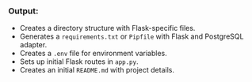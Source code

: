 ### Output:

- Creates a directory structure with Flask-specific files.
- Generates a `requirements.txt` or `Pipfile` with Flask and PostgreSQL adapter.
- Creates a `.env` file for environment variables.
- Sets up initial Flask routes in `app.py`.
- Creates an initial `README.md` with project details.

